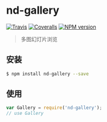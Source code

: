 # nd-gallery

[![Travis](https://img.shields.io/travis/ndfront/nd-gallery.svg?style=flat-square)](https://github.com/ndfront/nd-gallery)
[![Coveralls](https://img.shields.io/coveralls/ndfront/nd-gallery.svg?style=flat-square)](https://github.com/ndfront/nd-gallery)
[![NPM version](https://img.shields.io/npm/v/nd-gallery.svg?style=flat-square)](https://npmjs.org/package/nd-gallery)

> 多图幻灯片浏览

## 安装

```bash
$ npm install nd-gallery --save
```

## 使用

```js
var Gallery = require('nd-gallery');
// use Gallery
```
